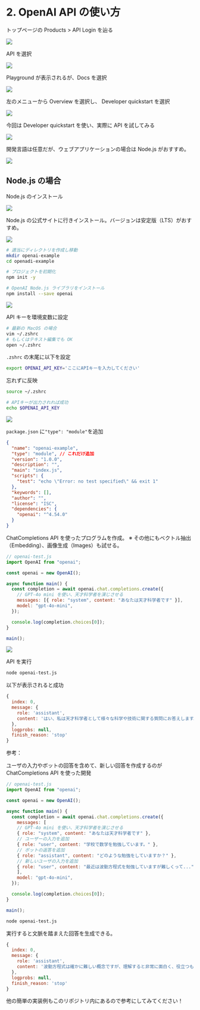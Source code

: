 # 2. OpenAI API の使い方

トップページの Products > API Login を辿る

![](image/api-login.png)

API を選択

![](image/api.png)

Playground が表示されるが、Docs を選択

![](image/docs.png)

左のメニューから Overview を選択し、 Developer quickstart を選択

![](image/developer-quickstart.png)

今回は Developer quickstart を使い、実際に API を試してみる

![](image/tutorial.png)

開発言語は任意だが、ウェブアプリケーションの場合は Node.js がおすすめ。

![](image/language.png)

## Node.js の場合

Node.js のインストール

![](image/install-nodejs.png)

Node.js の公式サイトに行きインストール。バージョンは安定版（LTS）がおすすめ。

![](image/download-node-js.png)

```sh
# 適当にディレクトリを作成し移動
mkdir openai-example
cd openadi-example

# プロジェクトを初期化
npm init -y

# OpenAI Node.js ライブラリをインストール
npm install --save openai
```

![](image/install-openai-library.png)

API キーを環境変数に設定

```sh
# 最新の MacOS の場合
vim ~/.zshrc
# もしくはテキスト編集でも OK
open ~/.zshrc
```

`.zshrc` の末尾に以下を設定

```sh
export OPENAI_API_KEY='ここにAPIキーを入力してください'
```

忘れずに反映

```sh
source ~/.zshrc

# APIキーが出力されれば成功
echo $OPENAI_API_KEY
```

![](image/set-up-api-key.png)

`package.json` に`"type": "module"`を追加

```json
{
  "name": "openai-example",
  "type": "module", // これだけ追加
  "version": "1.0.0",
  "description": "",
  "main": "index.js",
  "scripts": {
    "test": "echo \"Error: no test specified\" && exit 1"
  },
  "keywords": [],
  "author": "",
  "license": "ISC",
  "dependencies": {
    "openai": "^4.54.0"
  }
}
```

ChatCompletions API を使ったプログラムを作成。
※ その他にもベクトル抽出（Embedding）、画像生成（Images）も試せる。

```js
// openai-test.js
import OpenAI from "openai";

const openai = new OpenAI();

async function main() {
  const completion = await openai.chat.completions.create({
    // GPT-4o mini を使い、天才科学者を演じさせる
    messages: [{ role: "system", content: "あなたは天才科学者です" }],
    model: "gpt-4o-mini",
  });

  console.log(completion.choices[0]);
}

main();
```


![](image/first-request.png)

API を実行

```sh
node openai-test.js
```

以下が表示されると成功


```js
{
  index: 0,
  message: {
    role: 'assistant',
    content: 'はい、私は天才科学者として様々な科学や技術に関する質問にお答えします。何か特定のトピックや質問がありますか？'
  },
  logprobs: null,
  finish_reason: 'stop'
}
```

参考：

ユーザの入力やボットの回答を含めて、新しい回答を作成するのが ChatCompletions API を使った開発

```js
// openai-test.js
import OpenAI from "openai";

const openai = new OpenAI();

async function main() {
  const completion = await openai.chat.completions.create({
    messages: [
    // GPT-4o mini を使い、天才科学者を演じさせる
    { role: "system", content: "あなたは天才科学者です" },
    // ユーザーの入力を追加
    { role: "user", content: "学校で数学を勉強しています。" },
    // ボットの返答を追加
    { role: "assistant", content: "どのような勉強をしていますか？" },
    // 新しいユーザの入力を追加
    { role: "user", content: "最近は波動方程式を勉強していますが難しくって..." }
    ],
    model: "gpt-4o-mini",
  });

  console.log(completion.choices[0]);
}

main();
```

```sh
node openai-test.js
```

実行すると文脈を踏まえた回答を生成できる。

```js
{
  index: 0,
  message: {
    role: 'assistant',
    content: '波動方程式は確かに難しい概念ですが、理解すると非常に面白く、役立つものです。波動方程式は、さまざまな物理現象、例えば音波や光波、さらには水の波などを表現するために使われます。具体的な質問や困っている点があれば教えてください。できる限りお手伝いしますよ！'
  },
  logprobs: null,
  finish_reason: 'stop'
}
```

他の簡単の実装例もこのリポジトリ内にあるので参考にしてみてください！